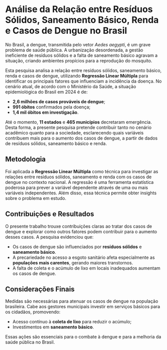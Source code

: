 <h1>Análise da Relação entre Resíduos Sólidos, Saneamento Básico, Renda e Casos de Dengue no Brasil</h1>

<p>No Brasil, a dengue, transmitida pelo vetor <em>Aedes aegypti</em>, é um grave problema de saúde pública. A urbanização desordenada, a gestão ineficiente de resíduos sólidos e a falta de saneamento básico agravam a situação, criando ambientes propícios para a reprodução do mosquito.</p>

<p>Esta pesquisa analisa a relação entre resíduos sólidos, saneamento básico, renda e casos de dengue, utilizando <strong>Regressão Linear Múltipla</strong> para identificar os principais fatores que influenciam a incidência da doença. No cenário atual, de acordo com o Ministério da Saúde, a situação epidemiológica do Brasil em 2024 é de:</p>

<ul>

<li><strong>2,6 milhões de casos prováveis de dengue</strong>;</li>

<li><strong>991 óbitos</strong> confirmados pela doença;</li>

<li><strong>1,4 mil óbitos em investigação</strong>.</li>

</ul>

<p>Até o momento, <strong>11 estados</strong> e <strong>465 municípios</strong> decretaram emergência. Desta forma, a presente pesquisa pretende contribuir tanto no cenário acadêmico quanto para a sociedade, esclarecendo quais variáveis contribuem mais para o aumento dos casos de dengue, a partir de dados de resíduos sólidos, saneamento básico e renda.</p>

<h2>Metodologia</h2>

<p>Foi aplicada a <strong>Regressão Linear Múltipla</strong> como técnica para investigar as relações entre resíduos sólidos, saneamento e renda com os casos de dengue no contexto nacional. A regressão é uma ferramenta estatística poderosa para prever a variável dependente através de uma ou mais variáveis independentes. Além disso, essa técnica permite obter insights sobre o problema em estudo.</p>

<h2>Contribuições e Resultados</h2>

<p>O presente trabalho trouxe contribuições claras ao tratar dos casos de dengue e explorar como outros fatores podem contribuir para o aumento desses casos. A pesquisa evidenciou que:</p>

<ul>

<li>Os casos de dengue são influenciados por <strong>resíduos sólidos</strong> e <strong>saneamento básico</strong>.</li>

<li>A precariedade no acesso a esgoto sanitário afeta especialmente as <strong>populações mais carentes</strong>, gerando maiores transtornos.</li>

<li>A falta de coleta e o acúmulo de lixo em locais inadequados aumentam os casos de dengue.</li>

</ul>

<h2>Considerações Finais</h2>

<p>Medidas são necessárias para atenuar os casos de dengue na população brasileira. Cabe aos gestores municipais investir em serviços básicos para os cidadãos, promovendo:</p>

<ul>

<li>Acesso contínuo à <strong>coleta de lixo</strong> para reduzir o acúmulo;</li>

<li>Investimentos em <strong>saneamento básico</strong>.</li>

</ul>

<p>Essas ações são essenciais para o combate à dengue e para a melhoria da saúde pública no Brasil.</p>
